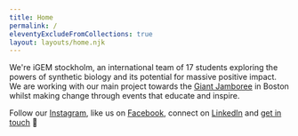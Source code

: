 ```yaml
---
title: Home
permalink: /
eleventyExcludeFromCollections: true
layout: layouts/home.njk
---
```


We're iGEM stockholm, an international team of 17 students exploring the powers of synthetic biology and its potential for massive positive impact. We are working with our main project towards the [Giant Jamboree](https://2019.igem.org/Main_Page) in Boston whilst making change through events that educate and inspire.

Follow our [Instagram](https://instagram.com/igemstockholm), like us on [Facebook](https://facebook.com/igemstockholm), connect on [LinkedIn](https://linkedin.com/company/igemstockholm) and [get in touch](info@igem.se) 👋
